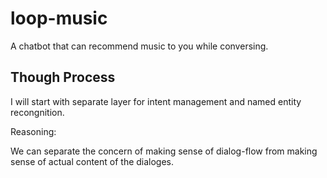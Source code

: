 # loop-music

A chatbot that can recommend music to you while conversing.

## Though Process

I will start with separate layer for intent management and named entity recongnition.

Reasoning:

We can separate the concern of making sense of dialog-flow from making sense of actual content of the dialoges.